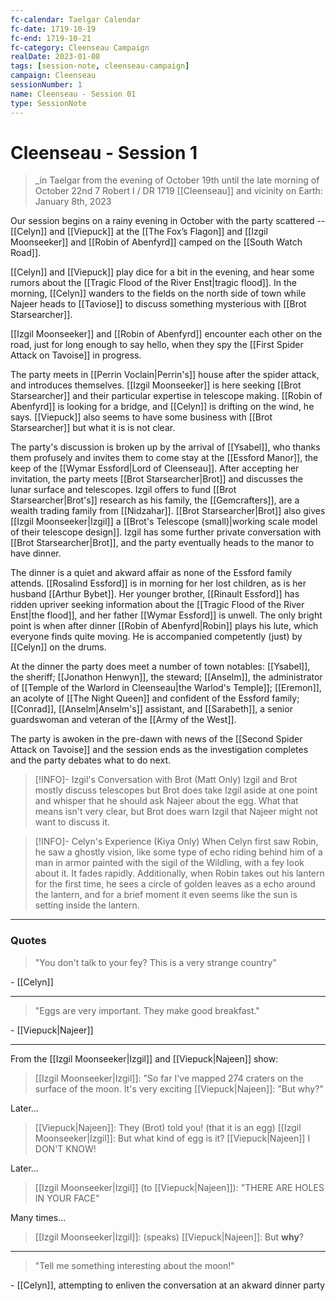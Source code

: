 ```yaml
---
fc-calendar: Taelgar Calendar
fc-date: 1719-10-19
fc-end: 1719-10-21
fc-category: Cleenseau Campaign
realDate: 2023-01-08
tags: [session-note, cleenseau-campaign]
campaign: Cleenseau
sessionNumber: 1
name: Cleenseau - Session 01
type: SessionNote
---
```

# Cleenseau - Session 1
>_in Taelgar from the evening of October 19th until the late morning of October 22nd
>7 Robert I / DR 1719
>[[Cleenseau]] and vicinity
>on Earth: January 8th, 2023

Our session begins on a rainy evening in October with the party scattered -- [[Celyn]] and [[Viepuck]] at the [[The Fox’s Flagon]] and [[Izgil Moonseeker]] and [[Robin of Abenfyrd]] camped on the [[South Watch Road]].

[[Celyn]] and [[Viepuck]] play dice for a bit in the evening, and hear some rumors about the [[Tragic Flood of the River Enst|tragic flood]]. In the morning, [[Celyn]] wanders to the fields on the north side of town while Najeer heads to [[Taviose]] to discuss something mysterious with [[Brot Starsearcher]]. 

[[Izgil Moonseeker]] and [[Robin of Abenfyrd]] encounter each other on the road, just for long enough to say hello, when they spy the [[First Spider Attack on Tavoise]] in progress.

The party meets in [[Perrin Voclain|Perrin's]] house after the spider attack, and introduces themselves. [[Izgil Moonseeker]] is here seeking [[Brot Starsearcher]] and their particular expertise in telescope making. [[Robin of Abenfyrd]] is looking for a bridge, and [[Celyn]] is drifting on the wind, he says. [[Viepuck]] also seems to have some business with [[Brot Starsearcher]] but what it is is not clear.

The party's discussion is broken up by the arrival of [[Ysabel]], who thanks them profusely and invites them to come stay at the [[Essford Manor]], the keep of the [[Wymar Essford|Lord of Cleenseau]]. After accepting her invitation, the party meets [[Brot Starsearcher|Brot]] and discusses the lunar surface and telescopes. Izgil offers to fund [[Brot Starsearcher|Brot's]] research as his family, the [[Gemcrafters]], are a wealth trading family from [[Nidzahar]]. [[Brot Starsearcher|Brot]] also gives [[Izgil Moonseeker|Izgil]] a [[Brot's Telescope (small)|working scale model of their telescope design]]. Izgil has some further private conversation with [[Brot Starsearcher|Brot]], and the party eventually heads to the manor to have dinner.

The dinner is a quiet and akward affair as none of the Essford family attends. [[Rosalind Essford]] is in morning for her lost children, as is her husband [[Arthur Bybet]]. Her younger brother, [[Rinault Essford]] has ridden upriver seeking information about the [[Tragic Flood of the River Enst|the flood]], and her father [[Wymar Essford]] is unwell. The only bright point is when after dinner [[Robin of Abenfyrd|Robin]] plays his lute, which everyone finds quite moving. He is accompanied competently (just) by [[Celyn]] on the drums.

At the dinner the party does meet a number of town notables: [[Ysabel]], the sheriff; [[Jonathon Henwyn]], the steward; [[Anselm]], the administrator of [[Temple of the Warlord in Cleenseau|the Warlod's Temple]]; [[Eremon]], an acolyte of [[The Night Queen]] and confident of the Essford family; [[Conrad]], [[Anselm|Anselm's]] assistant, and [[Sarabeth]], a senior guardswoman and veteran of the [[Army of the West]]. 

The party is awoken in the pre-dawn with news of the [[Second Spider Attack on Tavoise]] and the session ends as the investigation completes and the party debates what to do next.

> [!INFO]- Izgil's Conversation with Brot (Matt Only)
>Izgil and Brot mostly discuss telescopes but Brot does take Izgil aside at one point and whisper that he should ask Najeer about the egg. What that means isn't very clear, but Brot does warn Izgil that Najeer might not want to discuss it.

> [!INFO]- Celyn's Experience (Kiya Only)
> When Celyn first saw Robin, he saw a ghostly vision, like some type of echo riding behind him of a man in armor painted with the sigil of the Wildling, with a fey look about it. It fades rapidly. Additionally, when Robin takes out his lantern for the first time, he sees a circle of golden leaves as a echo around the lantern, and for a brief moment it even seems like the sun is setting inside the lantern.

----
### Quotes

> "You don't talk to your fey? This is a very strange country"

\- [[Celyn]]

-----

> "Eggs are very important. They make good breakfast."

\- [[Viepuck|Najeer]]

-----
From the [[Izgil Moonseeker|Izgil]] and [[Viepuck|Najeen]] show:

> [[Izgil Moonseeker|Izgil]]: "So far I've mapped 274 craters on the surface of the moon. It's very exciting
> [[Viepuck|Najeen]]: "But why?"

Later...

> [[Viepuck|Najeen]]: They (Brot) told you! (that it is an egg)
> [[Izgil Moonseeker|Izgil]]: But what kind of egg is it?
> [[Viepuck|Najeen]] I DON'T KNOW!

Later...

> [[Izgil Moonseeker|Izgil]] (to [[Viepuck|Najeen]]): "THERE ARE HOLES IN YOUR FACE"

Many times...

> [[Izgil Moonseeker|Izgil]]: (speaks)
> [[Viepuck|Najeen]]: But **why**?

-----
> "Tell me something interesting about the moon!"

\- [[Celyn]], attempting to enliven the conversation at an akward dinner party

